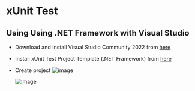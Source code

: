 # xUnit Test

## Using Using .NET Framework with Visual Studio

- Download and Install Visual Studio Community 2022 from [here](https://visualstudio.microsoft.com/vs/community/)
- Install xUnit Test Project Template (.NET Framework) from [here](https://marketplace.visualstudio.com/items?itemName=jsakamoto.xUnitTestProjectTemplate)
- Create project
  ![image](https://github.com/user-attachments/assets/a2cd0b12-e9e4-44e7-96d0-9852fb70dc05)

  ![image](https://github.com/user-attachments/assets/1560cc11-f0bc-4abc-b6f5-9650fe95d40b)
